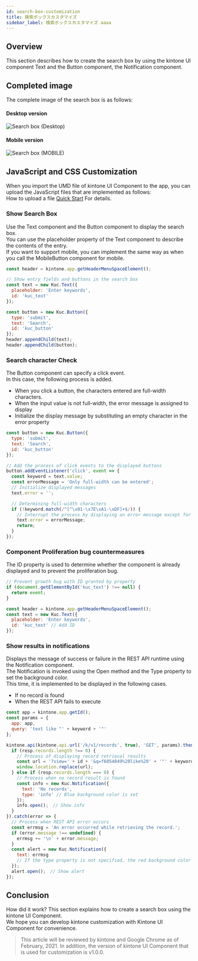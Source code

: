 ```yaml
---
id: search-box-customization
title: 検索ボックスカスタマイズ
sidebar_label: 検索ボックスカスタマイズ aaaa
---
```


## Overview
This section describes how to create the search box by using the kintone UI component Text and the Button component, the Notification component.

## Completed image
The complete image of the search box is as follows:

#### Desktop version
![Search box (Desktop)](assets/desktop_search_box.png)

#### Mobile version
![Search box (MOBILE)](assets/mobile_search_box.png)

## JavaScript and CSS Customization

When you import the UMD file of kintone UI Component to the app, you can upload the JavaScript files that are implemented as follows:  
How to upload a file [Quick Start](../getting-started/quick-start.md)  For details.

### Show Search Box

Use the Text component and the Button component to display the search box.  
You can use the placeholder property of the Text component to describe the contents of the entry.  
If you want to support mobile, you can implement the same way as when you call the MobileButton component for mobile.

```javascript
const header = kintone.app.getHeaderMenuSpaceElement();

// Show entry fields and buttons in the search box
const text = new Kuc.Text({
  placeholder: 'Enter keywords',
  id: 'kuc_text'
});

const button = new Kuc.Button({
  type: 'submit',
  text: 'Search',
  id: 'kuc_button'
});
header.appendChild(text);
header.appendChild(button);    
```

### Search character Check

The Button component can specify a click event.  
In this case, the following process is added.

- When you click a button, the characters entered are full-width characters.
- When the input value is not full-width, the error message is assigned to display
- Initialize the display message by substituting an empty character in the error property

```javascript
const button = new Kuc.Button({
  type: 'submit',
  text: 'Search',
  id: 'kuc_button'
});

// Add the process of click events to the displayed buttons
button.addEventListener('click', event => {      
  const keyword = text.value;
  const errorMessage = 'Only full-width can be entered';
  // Initialize displayed messages
  text.error = ''; 

  // Determining full-width characters
  if (!keyword.match(/^[^\x01-\x7E\xA1-\xDF]+$/)) {
    // Interrupt the process by displaying an error message except for EM
    text.error = errorMessage;
    return;
  }
});
```

### Component Proliferation bug countermeasures

The ID property is used to determine whether the component is already displayed and to prevent the proliferation bug.

```javascript
// Prevent growth bug with ID granted by property
if (document.getElementById('kuc_text') !== null) {
  return event;
}

const header = kintone.app.getHeaderMenuSpaceElement();
const text = new Kuc.Text({
  placeholder: 'Enter keywords',
  id: 'kuc_text' // Add ID
});
```

### Show results in notifications

Displays the message of success or failure in the REST API runtime using the Notification component.  
The Notification is invoked using the Open method and the Type property to set the background color.  
This time, it is implemented to be displayed in the following cases.

- If no record is found
- When the REST API fails to execute

```javascript
const app = kintone.app.getId();
const params = {
  app: app,
  query: 'text like "' + keyword + '"'
};

kintone.api(kintone.api.url('/k/v1/records', true), 'GET', params).then(resp => {
  if (resp.records.length !== 0) {
    // Process of displaying record retrieval results
    const url = '?view=' + id + '&q=f6054049%20like%20' + '"' + keyword + '"';
    window.location.replace(url);
  } else if (resp.records.length === 0) {
    // Process when no record result is found
    const info = new Kuc.Notification({
      text: 'No records',
      type: 'info' // Blue background color is set
    });
    info.open();　// Show info
  }
}).catch(error => {
  // Process when REST API error occurs
  const errmsg = 'An error occurred while retrieving the record.';
  if (error.message !== undefined) {
    errmsg += '\n' + error.message;
  }
  const alert = new Kuc.Notification({
    text: errmsg
    // If the type property is not specified, the red background color is set
  });
  alert.open();　// Show alert
});
```

## Conclusion

How did it work? This section explains how to create a search box using the kintone UI Component.  
We hope you can develop kintone customization with Kintone UI Component for convenience.

> This article will be reviewed by kintone and Google Chrome as of February, 2021. In addition, the version of kintone UI Component that is used for customization is v1.0.0.
